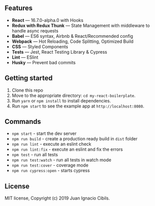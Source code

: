 ## Features

-   **React** — 16.7.0-alpha.0 with Hooks
-   **Redux with Redux Thunk** — State Management with middleware to handle async requests
-   **Babel** — ES6 syntax, Airbnb & React/Recommended config
-   **Webpack** — Hot Reloading, Code Splitting, Optimized Build
-   **CSS** — Styled Components
-   **Tests** — Jest, React Testing Library & Cypress
-   **Lint** — ESlint
-   **Husky** — Prevent bad commits

## Getting started

1. Clone this repo
2. Move to the appropriate directory: `cd my-react-boilerplate`.<br />
3. Run `yarn` or `npm install` to install dependencies.<br />
4. Run `npm start` to see the example app at `http://localhost:8080`.

## Commands

-   `npm start` - start the dev server
-   `npm run build` - create a production ready build in `dist` folder
-   `npm run lint` - execute an eslint check
-   `npm run lint:fix` - execute an eslint and fix the errors
-   `npm test` - run all tests
-   `npm run test:watch` - run all tests in watch mode
-   `npm run test:cover` - coverage mode
-   `npm run cypress:open` - starts cypress

## License

MIT license, Copyright (c) 2019 Juan Ignacio Cibils.
